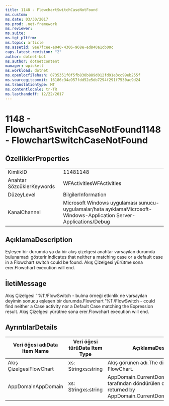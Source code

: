 ```yaml
---
title: 1148 - FlowchartSwitchCaseNotFound
ms.custom: 
ms.date: 03/30/2017
ms.prod: .net-framework
ms.reviewer: 
ms.suite: 
ms.tgt_pltfrm: 
ms.topic: article
ms.assetid: 9ee7fcee-e040-4306-968e-ed840a1cb00c
caps.latest.revision: "2"
author: dotnet-bot
ms.author: dotnetcontent
manager: wpickett
ms.workload: dotnet
ms.openlocfilehash: 0735351f0f5fb830b889d012fd91e3cc99eb255f
ms.sourcegitcommit: 16186c34a957fdd52e5db7294f291f7530ac9d24
ms.translationtype: MT
ms.contentlocale: tr-TR
ms.lasthandoff: 12/22/2017
---
```

# <a name="1148---flowchartswitchcasenotfound"></a><span data-ttu-id="6a82d-102">1148 - FlowchartSwitchCaseNotFound</span><span class="sxs-lookup"><span data-stu-id="6a82d-102">1148 - FlowchartSwitchCaseNotFound</span></span>
## <a name="properties"></a><span data-ttu-id="6a82d-103">Özellikler</span><span class="sxs-lookup"><span data-stu-id="6a82d-103">Properties</span></span>  
  
|||  
|-|-|  
|<span data-ttu-id="6a82d-104">Kimlik</span><span class="sxs-lookup"><span data-stu-id="6a82d-104">ID</span></span>|<span data-ttu-id="6a82d-105">1148</span><span class="sxs-lookup"><span data-stu-id="6a82d-105">1148</span></span>|  
|<span data-ttu-id="6a82d-106">Anahtar Sözcükler</span><span class="sxs-lookup"><span data-stu-id="6a82d-106">Keywords</span></span>|<span data-ttu-id="6a82d-107">WFActivities</span><span class="sxs-lookup"><span data-stu-id="6a82d-107">WFActivities</span></span>|  
|<span data-ttu-id="6a82d-108">Düzey</span><span class="sxs-lookup"><span data-stu-id="6a82d-108">Level</span></span>|<span data-ttu-id="6a82d-109">Bilgiler</span><span class="sxs-lookup"><span data-stu-id="6a82d-109">Information</span></span>|  
|<span data-ttu-id="6a82d-110">Kanal</span><span class="sxs-lookup"><span data-stu-id="6a82d-110">Channel</span></span>|<span data-ttu-id="6a82d-111">Microsoft Windows uygulaması sunucu-uygulamalar/hata ayıklama</span><span class="sxs-lookup"><span data-stu-id="6a82d-111">Microsoft-Windows-Application Server-Applications/Debug</span></span>|  
  
## <a name="description"></a><span data-ttu-id="6a82d-112">Açıklama</span><span class="sxs-lookup"><span data-stu-id="6a82d-112">Description</span></span>  
 <span data-ttu-id="6a82d-113">Eşleşen bir durumda ya da bir akış çizelgesi anahtar varsayılan durumda bulunamadı gösterir.</span><span class="sxs-lookup"><span data-stu-id="6a82d-113">Indicates that neither a matching case or a default case in a Flowchart switch could be found.</span></span> <span data-ttu-id="6a82d-114">Akış Çizelgesi yürütme sona erer.</span><span class="sxs-lookup"><span data-stu-id="6a82d-114">Flowchart execution will end.</span></span>  
  
## <a name="message"></a><span data-ttu-id="6a82d-115">İleti</span><span class="sxs-lookup"><span data-stu-id="6a82d-115">Message</span></span>  
 <span data-ttu-id="6a82d-116">Akış Çizelgesi ' %1'/FlowSwitch - bulma örneği etkinlik ne varsayılan deyimin sonucu eşleşen bir durumda.</span><span class="sxs-lookup"><span data-stu-id="6a82d-116">Flowchart '%1'/FlowSwitch - could find neither a Case activity nor a Default Case matching the Expression result.</span></span> <span data-ttu-id="6a82d-117">Akış Çizelgesi yürütme sona erer.</span><span class="sxs-lookup"><span data-stu-id="6a82d-117">Flowchart execution will end.</span></span>  
  
## <a name="details"></a><span data-ttu-id="6a82d-118">Ayrıntılar</span><span class="sxs-lookup"><span data-stu-id="6a82d-118">Details</span></span>  
  
|<span data-ttu-id="6a82d-119">Veri öğesi adı</span><span class="sxs-lookup"><span data-stu-id="6a82d-119">Data Item Name</span></span>|<span data-ttu-id="6a82d-120">Veri öğesi türü</span><span class="sxs-lookup"><span data-stu-id="6a82d-120">Data Item Type</span></span>|<span data-ttu-id="6a82d-121">Açıklama</span><span class="sxs-lookup"><span data-stu-id="6a82d-121">Description</span></span>|  
|--------------------|--------------------|-----------------|  
|<span data-ttu-id="6a82d-122">Akış Çizelgesi</span><span class="sxs-lookup"><span data-stu-id="6a82d-122">FlowChart</span></span>|<span data-ttu-id="6a82d-123">xs: String</span><span class="sxs-lookup"><span data-stu-id="6a82d-123">xs:string</span></span>|<span data-ttu-id="6a82d-124">Akış görünen adı.</span><span class="sxs-lookup"><span data-stu-id="6a82d-124">The display name of the FlowChart.</span></span>|  
|<span data-ttu-id="6a82d-125">AppDomain</span><span class="sxs-lookup"><span data-stu-id="6a82d-125">AppDomain</span></span>|<span data-ttu-id="6a82d-126">xs: String</span><span class="sxs-lookup"><span data-stu-id="6a82d-126">xs:string</span></span>|<span data-ttu-id="6a82d-127">AppDomain.CurrentDomain.FriendlyName tarafından döndürülen dize.</span><span class="sxs-lookup"><span data-stu-id="6a82d-127">The string returned by AppDomain.CurrentDomain.FriendlyName.</span></span>|
